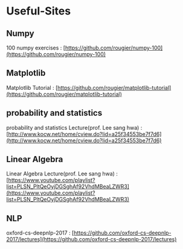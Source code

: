 # Useful-Sites

## Numpy
100 numpy exercises : [https://github.com/rougier/numpy-100](https://github.com/rougier/numpy-100)

## Matplotlib
Matplotlib Tutorial : [https://github.com/rougier/matplotlib-tutorial](https://github.com/rougier/matplotlib-tutorial)

## probability and statistics
probability and statistics Lecture(prof. Lee sang hwa) : [http://www.kocw.net/home/cview.do?lid=a25f34553be7f7d6](http://www.kocw.net/home/cview.do?lid=a25f34553be7f7d6)

## Linear Algebra
Linear Algebra Lecture(prof. Lee sang hwa) : [https://www.youtube.com/playlist?list=PLSN_PltQeOyjDGSghAf92VhdMBeaLZWR3](https://www.youtube.com/playlist?list=PLSN_PltQeOyjDGSghAf92VhdMBeaLZWR3)

## NLP
oxford-cs-deepnlp-2017 : [https://github.com/oxford-cs-deepnlp-2017/lectures](https://github.com/oxford-cs-deepnlp-2017/lectures)
